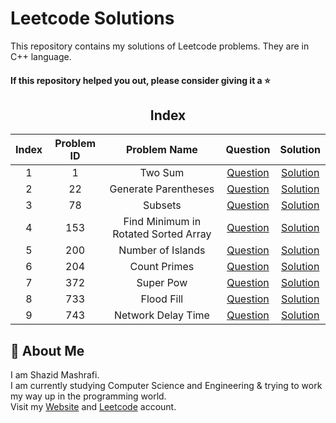 # Leetcode Solutions

This repository contains my solutions of Leetcode problems. They are in C++ language.  

#### If this repository helped you out, please consider giving it a :star:

<div align="center">

## Index 

| Index | Problem ID | Problem Name | Question | Solution |
|:-----:| :--------: | :----------: | :------: | :------: |
| 1 | 1 | Two Sum | [Question](https://leetcode.com/problems/two-sum) | [Solution](https://github.com/ShazidMashrafi/Leetcode-Solutions/tree/main/Codes/1%20-%20Two%20Sum)
| 2 | 22 | Generate Parentheses | [Question](https://leetcode.com/problems/generate-parentheses) | [Solution](https://github.com/ShazidMashrafi/Leetcode-Solutions/tree/main/Codes/22%20-%20Generate%20Parentheses)
| 3 | 78 | Subsets | [Question](https://leetcode.com/problems/subsets) | [Solution](https://github.com/ShazidMashrafi/Leetcode-Solutions/tree/main/Codes/78%20-%20Subsets)
| 4 | 153 | Find Minimum in Rotated Sorted Array | [Question](https://leetcode.com/problems/find-minimum-in-rotated-sorted-array) | [Solution](https://github.com/ShazidMashrafi/Leetcode-Solutions/tree/main/Codes/153%20-%20Find%20Minimum%20in%20Rotated%20Sorted%20Array)
| 5 | 200 | Number of Islands | [Question](https://leetcode.com/problems/number-of-islands) | [Solution](https://github.com/ShazidMashrafi/Leetcode-Solutions/tree/main/Codes/200%20-%20Number%20of%20Islands)
| 6 | 204 | Count Primes | [Question](https://leetcode.com/problems/count-primes) | [Solution](https://github.com/ShazidMashrafi/Leetcode-Solutions/tree/main/Codes/204%20-%20Count%20Primes)
| 7 | 372 | Super Pow | [Question](https://leetcode.com/problems/super-pow) | [Solution](https://github.com/ShazidMashrafi/Leetcode-Solutions/tree/main/Codes/372%20-%20Super%20Pow)
| 8 | 733 | Flood Fill | [Question](https://leetcode.com/problems/flood-fill) | [Solution](https://github.com/ShazidMashrafi/Leetcode-Solutions/tree/main/Codes/733%20-%20Flood%20Fill)
| 9 | 743 | Network Delay Time | [Question](https://leetcode.com/problems/network-delay-time) | [Solution](https://github.com/ShazidMashrafi/Leetcode-Solutions/tree/main/Codes/743%20-%20Network%20Delay%20Time)



</div>

## 🚀 About Me

I am Shazid Mashrafi.  
I am currently studying Computer Science and Engineering & trying to work my way up in the programming world.     
Visit my [Website](https://shazidmashrafi.com) and [Leetcode](https://leetcode.com/shazidmashrafi) account.